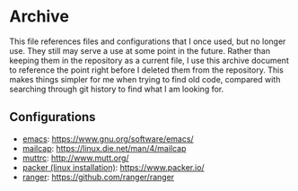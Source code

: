 # Archive

This file references files and configurations that I once used, but no longer
use. They still may serve a use at some point in the future. Rather than
keeping them in the repository as a current file, I use this archive document
to reference the point right before I deleted them from the repository. This
makes things simpler for me when trying to find old code, compared with
searching through git history to find what I am looking for.

## Configurations

* [emacs](https://github.com/carterjones/nix-config/tree/ef6a976a1aef07834ac65375f09cc6862365b066/archive/templates/dotfiles/shared/.emacs.d):
<https://www.gnu.org/software/emacs/>
* [mailcap](https://github.com/carterjones/nix-config/blob/13a0ddbd86373daeee843cc9415e9726dc540f63/archive/templates/dotfiles/shared/.mailcap):
<https://linux.die.net/man/4/mailcap>
* [muttrc](https://github.com/carterjones/nix-config/blob/13a0ddbd86373daeee843cc9415e9726dc540f63/archive/templates/dotfiles/shared/.muttrc):
<http://www.mutt.org/>
* [packer (linux installation)](https://github.com/carterjones/nix-config/tree/624cc487c802b9ef9e370cec7d1c2b0b1eb742fc/templates/packages/packer):
<https://www.packer.io/>
* [ranger](https://github.com/carterjones/nix-config/tree/ef6a976a1aef07834ac65375f09cc6862365b066/archive/templates/dotfiles/shared/.config/ranger):
<https://github.com/ranger/ranger>
